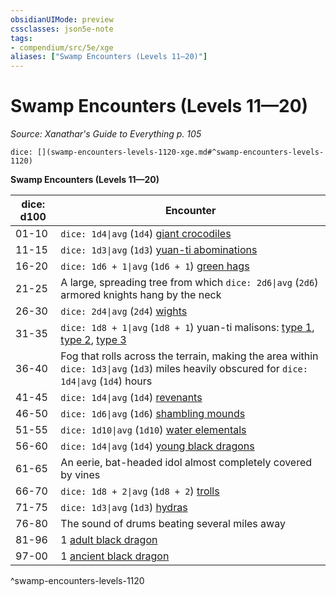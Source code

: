 ```yaml
---
obsidianUIMode: preview
cssclasses: json5e-note
tags:
- compendium/src/5e/xge
aliases: ["Swamp Encounters (Levels 11—20)"]
---
```

# Swamp Encounters (Levels 11—20)
*Source: Xanathar's Guide to Everything p. 105* 

`dice: [](swamp-encounters-levels-1120-xge.md#^swamp-encounters-levels-1120)`

**Swamp Encounters (Levels 11—20)**

| dice: d100 | Encounter |
|------------|-----------|
| 01-10 | `dice: 1d4\|avg` (`1d4`) [giant crocodiles](4-Resources/Compendium/bestiary/beast/giant-crocodile.md) |
| 11-15 | `dice: 1d3\|avg` (`1d3`) [yuan-ti abominations](4-Resources/Compendium/bestiary/monstrosity/yuan-ti-abomination.md) |
| 16-20 | `dice: 1d6 + 1\|avg` (`1d6 + 1`) [green hags](4-Resources/Compendium/bestiary/fey/green-hag.md) |
| 21-25 | A large, spreading tree from which `dice: 2d6\|avg` (`2d6`) armored knights hang by the neck |
| 26-30 | `dice: 2d4\|avg` (`2d4`) [wights](4-Resources/Compendium/bestiary/undead/wight.md) |
| 31-35 | `dice: 1d8 + 1\|avg` (`1d8 + 1`) yuan-ti malisons: [type 1](4-Resources/Compendium/bestiary/monstrosity/yuan-ti-malison-type-1.md), [type 2](4-Resources/Compendium/bestiary/monstrosity/yuan-ti-malison-type-2.md), [type 3](4-Resources/Compendium/bestiary/monstrosity/yuan-ti-malison-type-3.md) |
| 36-40 | Fog that rolls across the terrain, making the area within `dice: 1d3\|avg` (`1d3`) miles heavily obscured for `dice: 1d4\|avg` (`1d4`) hours |
| 41-45 | `dice: 1d4\|avg` (`1d4`) [revenants](4-Resources/Compendium/bestiary/undead/revenant.md) |
| 46-50 | `dice: 1d6\|avg` (`1d6`) [shambling mounds](4-Resources/Compendium/bestiary/plant/shambling-mound.md) |
| 51-55 | `dice: 1d10\|avg` (`1d10`) [water elementals](4-Resources/Compendium/bestiary/elemental/water-elemental.md) |
| 56-60 | `dice: 1d4\|avg` (`1d4`) [young black dragons](4-Resources/Compendium/bestiary/dragon/young-black-dragon.md) |
| 61-65 | An eerie, bat-headed idol almost completely covered by vines |
| 66-70 | `dice: 1d8 + 2\|avg` (`1d8 + 2`) [trolls](4-Resources/Compendium/bestiary/giant/troll.md) |
| 71-75 | `dice: 1d3\|avg` (`1d3`) [hydras](4-Resources/Compendium/bestiary/monstrosity/hydra.md) |
| 76-80 | The sound of drums beating several miles away |
| 81-96 | 1 [adult black dragon](4-Resources/Compendium/bestiary/dragon/adult-black-dragon.md) |
| 97-00 | 1 [ancient black dragon](4-Resources/Compendium/bestiary/dragon/ancient-black-dragon.md) |
^swamp-encounters-levels-1120